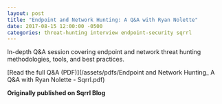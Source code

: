 ```yaml
---
layout: post
title: "Endpoint and Network Hunting: A Q&A with Ryan Nolette"
date: 2017-08-15 12:00:00 -0500
categories: threat-hunting interview endpoint-security sqrrl
---
```


In-depth Q&A session covering endpoint and network threat hunting methodologies, tools, and best practices.

[Read the full Q&A (PDF)](/assets/pdfs/Endpoint and Network Hunting_ A Q&A with Ryan Nolette - Sqrrl.pdf)

**Originally published on Sqrrl Blog**